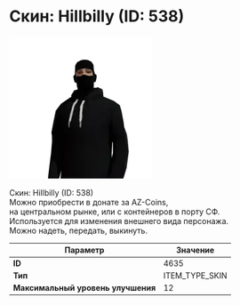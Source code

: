 # Скин: Hillbilly (ID: 538)

![Item Image](../img/4635.webp?raw=true)

Скин: Hillbilly (ID: 538)<br>Можно приобрести в донате за AZ-Coins,<br>на центральном рынке, или с контейнеров в порту СФ.<br>Используется для изменения внешнего вида персонажа. <br>Можно надеть, передать, выкинуть.


| Параметр | Значение |
|----------|----------|
| **ID** | 4635 |
| **Тип** | ITEM_TYPE_SKIN |
| **Максимальный уровень улучшения** | 12 |

